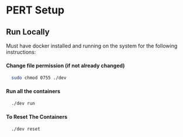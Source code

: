 # PERT Setup

## Run Locally

Must have docker installed and running on the system for the following instructions:

#### Change file permission (if not already changed)

```bash
  sudo chmod 0755 ./dev
```

#### Run all the containers

```bash
  ./dev run
```

#### To Reset The Containers

```bash
  ./dev reset
```
